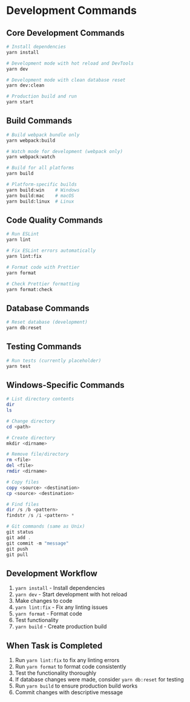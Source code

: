 # Development Commands

## Core Development Commands

```bash
# Install dependencies
yarn install

# Development mode with hot reload and DevTools
yarn dev

# Development mode with clean database reset
yarn dev:clean

# Production build and run
yarn start
```

## Build Commands

```bash
# Build webpack bundle only
yarn webpack:build

# Watch mode for development (webpack only)
yarn webpack:watch

# Build for all platforms
yarn build

# Platform-specific builds
yarn build:win    # Windows
yarn build:mac    # macOS
yarn build:linux  # Linux
```

## Code Quality Commands

```bash
# Run ESLint
yarn lint

# Fix ESLint errors automatically
yarn lint:fix

# Format code with Prettier
yarn format

# Check Prettier formatting
yarn format:check
```

## Database Commands

```bash
# Reset database (development)
yarn db:reset
```

## Testing Commands

```bash
# Run tests (currently placeholder)
yarn test
```

## Windows-Specific Commands

```powershell
# List directory contents
dir
ls

# Change directory
cd <path>

# Create directory
mkdir <dirname>

# Remove file/directory
rm <file>
del <file>
rmdir <dirname>

# Copy files
copy <source> <destination>
cp <source> <destination>

# Find files
dir /s /b <pattern>
findstr /s /i <pattern> *

# Git commands (same as Unix)
git status
git add .
git commit -m "message"
git push
git pull
```

## Development Workflow

1. `yarn install` - Install dependencies
2. `yarn dev` - Start development with hot reload
3. Make changes to code
4. `yarn lint:fix` - Fix any linting issues
5. `yarn format` - Format code
6. Test functionality
7. `yarn build` - Create production build

## When Task is Completed

1. Run `yarn lint:fix` to fix any linting errors
2. Run `yarn format` to format code consistently
3. Test the functionality thoroughly
4. If database changes were made, consider `yarn db:reset` for testing
5. Run `yarn build` to ensure production build works
6. Commit changes with descriptive message
